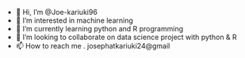 - 👋 Hi, I’m @Joe-kariuki96
- 👀 I’m interested in machine learning
- 🌱 I’m currently learning python and R programming 
- 💞️ I’m looking to collaborate on data science project with python & R
- 📫 How to reach me . josephatkariuki24@gmail
<!---
Joe-kariuki96/Joe-kariuki96 is a ✨ special ✨ repository because its `README.md` (this file) appears on your GitHub profile.
You can click the Preview link to take a look at your changes.
--->
